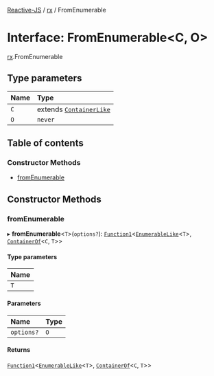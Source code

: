 [Reactive-JS](../README.md) / [rx](../modules/rx.md) / FromEnumerable

# Interface: FromEnumerable<C, O\>

[rx](../modules/rx.md).FromEnumerable

## Type parameters

| Name | Type |
| :------ | :------ |
| `C` | extends [`ContainerLike`](containers.ContainerLike.md) |
| `O` | `never` |

## Table of contents

### Constructor Methods

- [fromEnumerable](rx.FromEnumerable.md#fromenumerable)

## Constructor Methods

### fromEnumerable

▸ **fromEnumerable**<`T`\>(`options?`): [`Function1`](../modules/functions.md#function1)<[`EnumerableLike`](rx.EnumerableLike.md)<`T`\>, [`ContainerOf`](../modules/containers.md#containerof)<`C`, `T`\>\>

#### Type parameters

| Name |
| :------ |
| `T` |

#### Parameters

| Name | Type |
| :------ | :------ |
| `options?` | `O` |

#### Returns

[`Function1`](../modules/functions.md#function1)<[`EnumerableLike`](rx.EnumerableLike.md)<`T`\>, [`ContainerOf`](../modules/containers.md#containerof)<`C`, `T`\>\>
